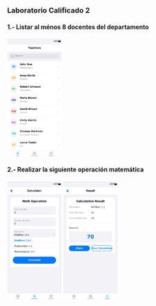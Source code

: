 ### Laboratorio Calificado 2


#### 1.- Listar al ménos 8 docentes del departamento

<img src="./images/teachers_list_screen.png" width="25%" alt="Teachers Screen">

#### 2.- Realizar la siguiente operación matemática

<img src="./images/calculator_screen.png" width="25%" alt="Calculator Screen">

<img src="./images/results_screen.png" width="25%" alt="Results Screen">
